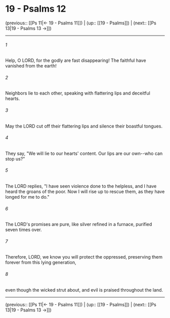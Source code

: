 # 19 - Psalms 12

(previous:: [[Ps 11|← 19 - Psalms 11]]) | (up:: [[19 - Psalms]]) | (next:: [[Ps 13|19 - Psalms 13 →]])

***


###### 1 
Help, O LORD, for the godly are fast disappearing! The faithful have vanished from the earth! 

###### 2 
Neighbors lie to each other, speaking with flattering lips and deceitful hearts. 

###### 3 
May the LORD cut off their flattering lips and silence their boastful tongues. 

###### 4 
They say, "We will lie to our hearts' content. Our lips are our own--who can stop us?" 

###### 5 
The LORD replies, "I have seen violence done to the helpless, and I have heard the groans of the poor. Now I will rise up to rescue them, as they have longed for me to do." 

###### 6 
The LORD's promises are pure, like silver refined in a furnace, purified seven times over. 

###### 7 
Therefore, LORD, we know you will protect the oppressed, preserving them forever from this lying generation, 

###### 8 
even though the wicked strut about, and evil is praised throughout the land.

***

(previous:: [[Ps 11|← 19 - Psalms 11]]) | (up:: [[19 - Psalms]]) | (next:: [[Ps 13|19 - Psalms 13 →]])
